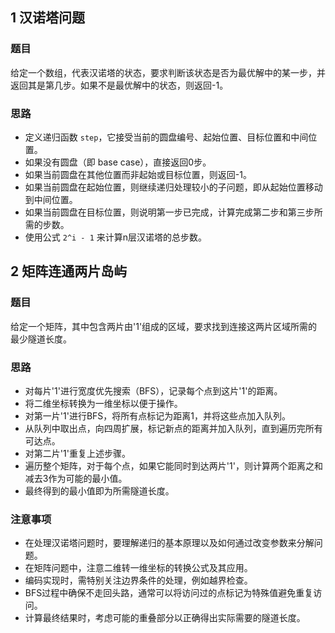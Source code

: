 ## 1 汉诺塔问题

### 题目

给定一个数组，代表汉诺塔的状态，要求判断该状态是否为最优解中的某一步，并返回其是第几步。如果不是最优解中的状态，则返回-1。

### 思路

- 定义递归函数 `step`，它接受当前的圆盘编号、起始位置、目标位置和中间位置。
- 如果没有圆盘（即 base case），直接返回0步。
- 如果当前圆盘在其他位置而非起始或目标位置，则返回-1。
- 如果当前圆盘在起始位置，则继续递归处理较小的子问题，即从起始位置移动到中间位置。
- 如果当前圆盘在目标位置，则说明第一步已完成，计算完成第二步和第三步所需的步数。
- 使用公式 `2^i - 1` 来计算n层汉诺塔的总步数。

## 2 矩阵连通两片岛屿

### 题目

给定一个矩阵，其中包含两片由'1'组成的区域，要求找到连接这两片区域所需的最少隧道长度。

### 思路

- 对每片'1'进行宽度优先搜索（BFS），记录每个点到这片'1'的距离。
- 将二维坐标转换为一维坐标以便于操作。
- 对第一片'1'进行BFS，将所有点标记为距离1，并将这些点加入队列。
- 从队列中取出点，向四周扩展，标记新点的距离并加入队列，直到遍历完所有可达点。
- 对第二片'1'重复上述步骤。
- 遍历整个矩阵，对于每个点，如果它能同时到达两片'1'，则计算两个距离之和减去3作为可能的最小值。
- 最终得到的最小值即为所需隧道长度。

### 注意事项

- 在处理汉诺塔问题时，要理解递归的基本原理以及如何通过改变参数来分解问题。
- 在矩阵问题中，注意二维转一维坐标的转换公式及其应用。
- 编码实现时，需特别关注边界条件的处理，例如越界检查。
- BFS过程中确保不走回头路，通常可以将访问过的点标记为特殊值避免重复访问。
- 计算最终结果时，考虑可能的重叠部分以正确得出实际需要的隧道长度。